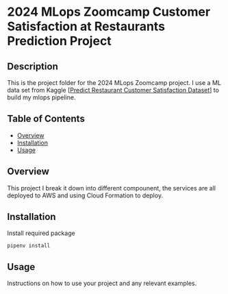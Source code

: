 # 2024 MLops Zoomcamp Customer Satisfaction at Restaurants Prediction Project

## Description
This is the project folder for the 2024 MLops Zoomcamp project.  I use a ML data set from Kaggle [[Predict Restaurant Customer Satisfaction Dataset](https://www.kaggle.com/datasets/rabieelkharoua/predict-restaurant-customer-satisfaction-dataset/data)] to build my mlops pipeline.

## Table of Contents

- [Overview](#overview)
- [Installation](#installation)
- [Usage](#usage)

## Overview
This project I break it down into different compounent, the services are all deployed to AWS and using Cloud Formation to deploy.

## Installation
Install required package
```
pipenv install
```

## Usage
Instructions on how to use your project and any relevant examples.
